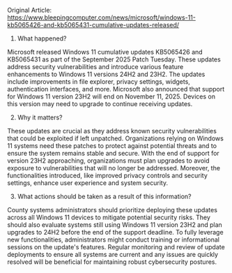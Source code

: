 Original Article: https://www.bleepingcomputer.com/news/microsoft/windows-11-kb5065426-and-kb5065431-cumulative-updates-released/

1) What happened?

Microsoft released Windows 11 cumulative updates KB5065426 and KB5065431 as part of the September 2025 Patch Tuesday. These updates address security vulnerabilities and introduce various feature enhancements to Windows 11 versions 24H2 and 23H2. The updates include improvements in file explorer, privacy settings, widgets, authentication interfaces, and more. Microsoft also announced that support for Windows 11 version 23H2 will end on November 11, 2025. Devices on this version may need to upgrade to continue receiving updates.

2) Why it matters?

These updates are crucial as they address known security vulnerabilities that could be exploited if left unpatched. Organizations relying on Windows 11 systems need these patches to protect against potential threats and to ensure the system remains stable and secure. With the end of support for version 23H2 approaching, organizations must plan upgrades to avoid exposure to vulnerabilities that will no longer be addressed. Moreover, the functionalities introduced, like improved privacy controls and security settings, enhance user experience and system security.

3) What actions should be taken as a result of this information?

County systems administrators should prioritize deploying these updates across all Windows 11 devices to mitigate potential security risks. They should also evaluate systems still using Windows 11 version 23H2 and plan upgrades to 24H2 before the end of the support deadline. To fully leverage new functionalities, administrators might conduct training or informational sessions on the update's features. Regular monitoring and review of update deployments to ensure all systems are current and any issues are quickly resolved will be beneficial for maintaining robust cybersecurity postures.